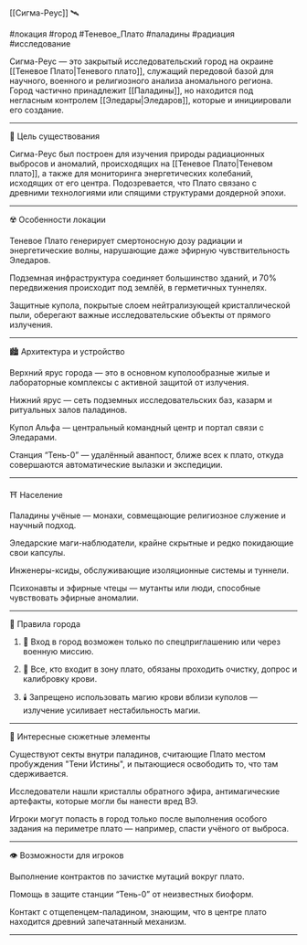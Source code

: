 [[Сигма-Реус]] 🛰️

#локация #город #Теневое_Плато #паладины #радиация #исследование

Сигма-Реус — это закрытый исследовательский город на окраине [[Теневое Плато|Теневого плато]], служащий передовой базой для научного, военного и религиозного анализа аномального региона. Город частично принадлежит [[Паладины]], но находится под негласным контролем [[Эледары|Эледаров]], которые и инициировали его создание.


---

🧬 Цель существования

Сигма-Реус был построен для изучения природы радиационных выбросов и аномалий, происходящих на [[Теневое Плато|Теневом плато]], а также для мониторинга энергетических колебаний, исходящих от его центра. Подозревается, что Плато связано с древними технологиями или спящими структурами доядерной эпохи.


---

☢️ Особенности локации

Теневое Плато генерирует смертоносную дозу радиации и энергетические волны, нарушающие даже эфирную чувствительность Эледаров.

Подземная инфраструктура соединяет большинство зданий, и 70% передвижения происходит под землёй, в герметичных туннелях.

Защитные купола, покрытые слоем нейтрализующей кристаллической пыли, оберегают важные исследовательские объекты от прямого излучения.



---

🏙️ Архитектура и устройство

Верхний ярус города — это в основном куполообразные жилые и лабораторные комплексы с активной защитой от излучения.

Нижний ярус — сеть подземных исследовательских баз, казарм и ритуальных залов паладинов.

Купол Альфа — центральный командный центр и портал связи с Эледарами.

Станция “Тень-0” — удалённый аванпост, ближе всех к плато, откуда совершаются автоматические вылазки и экспедиции.



---

⛩️ Население

Паладины учёные — монахи, совмещающие религиозное служение и научный подход.

Эледарские маги-наблюдатели, крайне скрытные и редко покидающие свои капсулы.

Инженеры-ксиды, обслуживающие изоляционные системы и туннели.

Психонавты и эфирные чтецы — мутанты или люди, способные чувствовать эфирные аномалии.



---

📜 Правила города

1. 🚷 Вход в город возможен только по спецприглашению или через военную миссию.


2. 🧪 Все, кто входит в зону плато, обязаны проходить очистку, допрос и калибровку крови.


3. 🕯️ Запрещено использовать магию крови вблизи куполов — излучение усиливает нестабильность магии.




---

🧩 Интересные сюжетные элементы

Существуют секты внутри паладинов, считающие Плато местом пробуждения "Тени Истины", и пытающиеся освободить то, что там сдерживается.

Исследователи нашли кристаллы обратного эфира, антимагические артефакты, которые могли бы нанести вред ВЭ.

Игроки могут попасть в город только после выполнения особого задания на периметре плато — например, спасти учёного от выброса.



---

👁 Возможности для игроков

Выполнение контрактов по зачистке мутаций вокруг плато.

Помощь в защите станции “Тень-0” от неизвестных биоформ.

Контакт с отщепенцем-паладином, знающим, что в центре плато находится древний запечатанный механизм.



---

